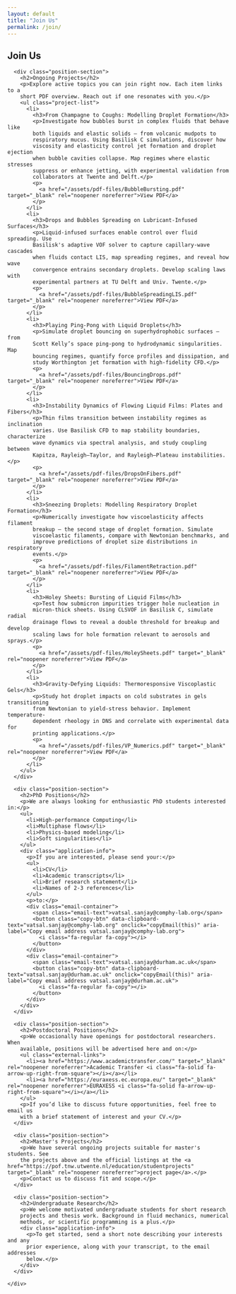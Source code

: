 ```yaml
---
layout: default
title: "Join Us"
permalink: /join/
---
```


<section class="s-join target-section">
  <div class="row">
    <div class="join-content">
      <h1>Join Us</h1>

      <div class="position-section">
        <h2>Ongoing Projects</h2>
        <p>Explore active topics you can join right now. Each item links to a
        short PDF overview. Reach out if one resonates with you.</p>
        <ul class="project-list">
          <li>
            <h3>From Champagne to Coughs: Modelling Droplet Formation</h3>
            <p>Investigate how bubbles burst in complex fluids that behave like
            both liquids and elastic solids — from volcanic mudpots to
            respiratory mucus. Using Basilisk C simulations, discover how
            viscosity and elasticity control jet formation and droplet ejection
            when bubble cavities collapse. Map regimes where elastic stresses
            suppress or enhance jetting, with experimental validation from
            collaborators at Twente and Delft.</p>
            <p>
              <a href="/assets/pdf-files/BubbleBursting.pdf" target="_blank" rel="noopener noreferrer">View PDF</a>
            </p>
          </li>
          <li>
            <h3>Drops and Bubbles Spreading on Lubricant-Infused Surfaces</h3>
            <p>Liquid-infused surfaces enable control over fluid spreading. Use
            Basilisk's adaptive VOF solver to capture capillary-wave cascades
            when fluids contact LIS, map spreading regimes, and reveal how wave
            convergence entrains secondary droplets. Develop scaling laws with
            experimental partners at TU Delft and Univ. Twente.</p>
            <p>
              <a href="/assets/pdf-files/BubbleSpreadingLIS.pdf" target="_blank" rel="noopener noreferrer">View PDF</a>
            </p>
          </li>
          <li>
            <h3>Playing Ping-Pong with Liquid Droplets</h3>
            <p>Simulate droplet bouncing on superhydrophobic surfaces — from
            Scott Kelly’s space ping‑pong to hydrodynamic singularities. Map
            bouncing regimes, quantify force profiles and dissipation, and
            study Worthington jet formation with high-fidelity CFD.</p>
            <p>
              <a href="/assets/pdf-files/BouncingDrops.pdf" target="_blank" rel="noopener noreferrer">View PDF</a>
            </p>
          </li>
          <li>
            <h3>Instability Dynamics of Flowing Liquid Films: Plates and Fibers</h3>
            <p>Thin films transition between instability regimes as inclination
            varies. Use Basilisk CFD to map stability boundaries, characterize
            wave dynamics via spectral analysis, and study coupling between
            Kapitza, Rayleigh–Taylor, and Rayleigh–Plateau instabilities.</p>
            <p>
              <a href="/assets/pdf-files/DropsOnFibers.pdf" target="_blank" rel="noopener noreferrer">View PDF</a>
            </p>
          </li>
          <li>
            <h3>Sneezing Droplets: Modelling Respiratory Droplet Formation</h3>
            <p>Numerically investigate how viscoelasticity affects filament
            breakup — the second stage of droplet formation. Simulate
            viscoelastic filaments, compare with Newtonian benchmarks, and
            improve predictions of droplet size distributions in respiratory
            events.</p>
            <p>
              <a href="/assets/pdf-files/FilamentRetraction.pdf" target="_blank" rel="noopener noreferrer">View PDF</a>
            </p>
          </li>
          <li>
            <h3>Holey Sheets: Bursting of Liquid Films</h3>
            <p>Test how submicron impurities trigger hole nucleation in
            micron‑thick sheets. Using CLSVOF in Basilisk C, simulate radial
            drainage flows to reveal a double threshold for breakup and develop
            scaling laws for hole formation relevant to aerosols and sprays.</p>
            <p>
              <a href="/assets/pdf-files/HoleySheets.pdf" target="_blank" rel="noopener noreferrer">View PDF</a>
            </p>
          </li>
          <li>
            <h3>Gravity‑Defying Liquids: Thermoresponsive Viscoplastic Gels</h3>
            <p>Study hot droplet impacts on cold substrates in gels transitioning
            from Newtonian to yield‑stress behavior. Implement temperature‑
            dependent rheology in DNS and correlate with experimental data for
            printing applications.</p>
            <p>
              <a href="/assets/pdf-files/VP_Numerics.pdf" target="_blank" rel="noopener noreferrer">View PDF</a>
            </p>
          </li>
        </ul>
      </div>

      <div class="position-section">
        <h2>PhD Positions</h2>
        <p>We are always looking for enthusiastic PhD students interested in:</p>
        <ul>
          <li>High-performance Computing</li>
          <li>Multiphase flows</li>
          <li>Physics-based modeling</li>
          <li>Soft singularities</li>
        </ul>
        <div class="application-info">
          <p>If you are interested, please send your:</p>
          <ul>
            <li>CV</li>
            <li>Academic transcripts</li>
            <li>Brief research statement</li>
            <li>Names of 2-3 references</li>
          </ul>
          <p>to:</p>
          <div class="email-container">
            <span class="email-text">vatsal.sanjay@comphy-lab.org</span>
            <button class="copy-btn" data-clipboard-text="vatsal.sanjay@comphy-lab.org" onclick="copyEmail(this)" aria-label="Copy email address vatsal.sanjay@comphy-lab.org">
              <i class="fa-regular fa-copy"></i>
            </button>
          </div>
          <div class="email-container">
            <span class="email-text">vatsal.sanjay@durham.ac.uk</span>
            <button class="copy-btn" data-clipboard-text="vatsal.sanjay@durham.ac.uk" onclick="copyEmail(this)" aria-label="Copy email address vatsal.sanjay@durham.ac.uk">
              <i class="fa-regular fa-copy"></i>
            </button>
          </div>
        </div>
      </div>

      <div class="position-section">
        <h2>Postdoctoral Positions</h2>
        <p>We occasionally have openings for postdoctoral researchers. When
        available, positions will be advertised here and on:</p>
        <ul class="external-links">
          <li><a href="https://www.academictransfer.com/" target="_blank" rel="noopener noreferrer">Academic Transfer <i class="fa-solid fa-arrow-up-right-from-square"></i></a></li>
          <li><a href="https://euraxess.ec.europa.eu/" target="_blank" rel="noopener noreferrer">EURAXESS <i class="fa-solid fa-arrow-up-right-from-square"></i></a></li>
        </ul>
        <p>If you’d like to discuss future opportunities, feel free to email us
        with a brief statement of interest and your CV.</p>
      </div>

      <div class="position-section">
        <h2>Master's Projects</h2>
        <p>We have several ongoing projects suitable for master's students. See
        the projects above and the official listings at the <a href="https://pof.tnw.utwente.nl/education/studentprojects" target="_blank" rel="noopener noreferrer">project page</a>.</p>
        <p>Contact us to discuss fit and scope.</p>
      </div>

      <div class="position-section">
        <h2>Undergraduate Research</h2>
        <p>We welcome motivated undergraduate students for short research
        projects and thesis work. Background in fluid mechanics, numerical
        methods, or scientific programming is a plus.</p>
        <div class="application-info">
          <p>To get started, send a short note describing your interests and any
          prior experience, along with your transcript, to the email addresses
          below.</p>
        </div>
      </div>

    </div>
  </div>
</section>

